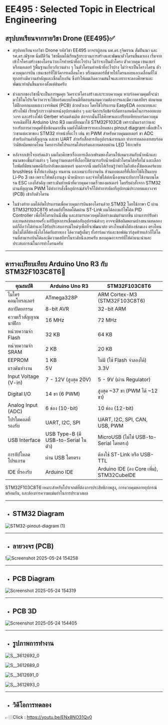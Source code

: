 # EE495 : Selected Topic in Electrical Engineering
## สรุปบทเรียนจากรายวิชา Drone (EE495)✅
- สรุปบทเรียนจากวิชา Drone รหัสวิชา EE495 อาจารผู้สอน  ผศ.ดร.รุจิพรรณ สัมปันณา 
และ รศ.ดร.ณัฐภพ นิ่มปิติวัน วิชานี้ผมได้เรียนรู้กระบวนการสร้างและพัฒนาตัวโดรนขึ้นมาเอง เริ่มจากเข้าใจโครงสร้างของโดรนว่าอะไรทำหน้าที่อะไรบ้าง ไม่ว่าจะเป็นตัวโครง ตัวควบคุม เซนเซอร์ หรือมอเตอร์ รู้พื้นฐานเกี่ยวกับวนต่าง ๆ ในตัวโดรนทำหน้าที่อะไรบ้าง ไม่ว่าจะเป็นโครงโดรน ตัวควบคุมการบิน เซนเซอร์ที่ใช้วัดการเคลื่อนไหว หรือมอเตอร์ที่ช่วยให้โดรนลอยและเคลื่อนที่ได้ ทุกอย่างมีความสำคัญและเชื่อมโยงกัน ซึ่งทำให้ผมเกิดความสนใจและอยากจะลองศึกษาและพัฒนาทำมันขึ้นมาเองตั้งแต่ต้นครับ

- ช่วงแรกของวิชานี้จะเป็นการพูดคุย วิเคราะห์โครงสร้างและระบบควบคุม หาบร์อดควมคุมที่จะนำมาใช้ในโปรเจ็คว่าควรจะใช้บอร์ดแบบไหนดีที่ตอบสนอมความต้องการและมีความเสถียร ต่อมาผมได้ฝึกออกแบบแผงวงจรพิมพ์ (PCB) ด้วยตัวเอง โดยใช้โปรแกรม EasyEDA ออกแบบและสร้างไฟล์ เรียนรู้การวางตำแหน่งอุปกรณ์ต่าง ๆ และจัดการกับข้อจำกัดทางเทคนิคในการออกแบบวงจร และสร้างไฟล์ Gerber พร้อมส่งผลิต ต่อจากนั้นก็ได้ศึกษาและเปรียบเทียบบอร์ดควบคุม จากเดิมที่ใช้ Arduino Uno R3 ผมเปลี่ยนมาใช้ STM32F103C8 เพราะมันแรงกว่าและรองรับการควบคุมที่ซับซ้อนมากขึ้น ผมยังได้ศึกษารายละเอียดของ pinout diagram เพื่อเข้าใจว่าขาแต่ละขาของ STM32 ทำหน้าที่อะไร เช่น ขา PWM สำหรับควบคุมมอเตอร์ ขา ADC สำหรับอ่านค่าสัญญาณ และขา UART สำหรับสื่อสารกับอุปกรณ์ภายนอก ทำการทดลองเทสบร์อดว่ามีข้อผิดพลาดไหม โดยการอัพโปรแกรมใส่บอร์ดและทดสอบผ่าน LED ให้กะพริบ

- หลังจากเข้าใจบอร์ดแล้ว ผมก็มาศึกษาเรื่องการเลือกเฟรมของโดรนให้เหมาะสมกับน้ำหนักและขนาดของชิ้นส่วนต่าง ๆ โดยดูว่ามอเตอร์ที่เลือกใช้สามารถรับน้ำหนักตัวโดรนได้หรือไม่ และเลือกใบพัดที่มีขนาดพอดีกับกำลังของมอเตอร์ นอกจากนี้ ผมยังได้เรียนรู้ว่าทำไมถึงต้องใช้มอเตอร์แบบ brushless ซึ่งให้แรงบิดสูง ทนทาน และเหมาะกับงานบิน ส่วนแบตเตอรี่ที่เลือกใช้ก็เป็นแบบ Li-Po 3 เชล เพราะให้พลังงานสูง น้ำหนักเบา และจ่ายไฟได้ต่อเนื่องเหมาะกับการใช้งานบนโดรน ESC เองก็สำคัญ เพราะมันทำหน้าที่ควบคุมความเร็วของมอเตอร์ โดยรับคำสั่งจาก STM32 ผ่านสัญญาณ PWM ได้ทำการสั่งซื้ออุปกรณ์สำเร็จก็ได้ทำการบัดกรีอุปกรณ์ประกอบแผงวงจร (PCB) เข้ากับตัวโดรน


- ในช่วงท้าย ผมได้อัพโปรแกรมเพื่อควบคุมการบินของโดรนด้วย STM32 โดยใช้ภาษา C ผ่าน STM32f103C8T6 พร้อมอัปโหลดโค้ดผ่าน ST-Link ผมได้ลองแก้ไขโค้ด PID Controller เพื่อให้โดรนบินนิ่งขึ้น และสามารถควบคุมได้อย่างแม่นยำมากขึ้น ผ่านการปรับค่าและทดสอบหลายครั้ง แก้ปัญหาการเชื่อมต่อกับอุปกรณ์ต่างๆ อาจจะมีข้อผิดพลาดบ้างขนาดทดลองแต่ก็ถือว่าได้ทำและได้รับประสบการณ์ใหม่ๆเพื่อที่จะพัฒนาต่อ ตรงไหนพังก็ต้องซ่อมเอง ตรงไหนบินไม่ได้ก็ต้องนั่งไล่โค้ดกับสายเอง ได้ความรู้เต็มๆ ทั้งฮาร์ดแวร์และซอฟต์แวร์สุดท้ายแล้วก็ได้โดรนที่สามารถบินได้และมีความเสถียรในระดับนึงเลยครับ ขอบคุณอาจารย์ที่ให้คำแนะนำและประสบการณ์ในการทำโดรนครับ



---

## ตารางเปรียบเทียบ Arduino Uno R3 กับ STM32F103C8T6👀

| **คุณสมบัติ**               | **Arduino Uno R3**                         | **STM32F103C8T6**                |
|-----------------------------|--------------------------------------------|----------------------------------------------|
| ไมโครคอนโทรลเลอร์          | ATmega328P                                 | ARM Cortex-M3 (STM32F103C8T6)                |
| สถาปัตยกรรม                | 8-bit AVR                                  | 32-bit ARM                                    |
| ความเร็วสัญญาณนาฬิกา       | 16 MHz                                     | 72 MHz                                        |
| หน่วยความจำ Flash          | 32 KB                                      | 64 KB                                         |
| หน่วยความจำ SRAM           | 2 KB                                       | 20 KB                                         |
| EEPROM                      | 1 KB                                       | ไม่มี (ใช้ Flash จำลองได้)                   |
| แรงดันทำงาน                | 5V                                         | 3.3V                                          |
| Input Voltage (V-in)        | 7 - 12V (สูงสุด 20V)                       | 5 - 9V (ผ่าน Regulator)                      |
| Digital I/O                 | 14 ขา (6 PWM)                              | สูงสุด ~37 ขา (PWM ได้ ~12 ขา)              |
| Analog Input (ADC)          | 6 ช่อง (10-bit)                            | 10 ช่อง (12-bit)                             |
| โปรโตคอลที่รองรับ          | UART, I2C, SPI                             | UART, I2C, SPI, CAN, USB, PWM                |
| USB Interface               | USB Type-B (มี USB-to-Serial ในตัว)        | MicroUSB (ไม่ใช่ USB-to-Serial โดยตรง)      |
| การอัปโหลดโปรแกรม           | ผ่าน USB โดยตรง                            | ต้องใช้ ST-Link หรือ USB-TTL                |
| IDE ที่รองรับ               | Arduino IDE                                | Arduino IDE (ลง Core เพิ่ม), STM32CubeIDE    |

 STM32F103C8T6 เหมาะสำหรับโปรเจกต์ที่ต้องการประสิทธิภาพสูง, การควบคุมหลายอุปกรณ์พร้อมกัน, และต้องการความแม่นยำในการประมวลผล 
 
---




- ## STM32 Diagram


![STM32-pinout-diagram (1)](https://github.com/user-attachments/assets/d068b007-52a7-47ff-a6dd-b649eaab1e5c)


---

- ## ลายวงจร (PCB)


!![Screenshot 2025-05-24 154258](https://github.com/user-attachments/assets/8a8ce8af-1517-484d-9e7a-ae7ca7e3fb87)


---

- ## PCB Diagram


![Screenshot 2025-05-24 154319](https://github.com/user-attachments/assets/15c54782-2c96-4f71-a479-6d1ccbbe019e)


---

- ## PCB 3D

![Screenshot 2025-05-24 154405](https://github.com/user-attachments/assets/0550666d-bec4-413c-9fe3-c4897ac6677b)


---


- ## รูปภาพการทำงาน

![S__3612692_0](https://github.com/user-attachments/assets/889c5e1a-2a82-4fb3-a28a-f2fe840088e3)


![S__3612689_0](https://github.com/user-attachments/assets/9602cb7f-b902-47e8-8eb7-10d9e0c5b34e)


![S__3612691_0](https://github.com/user-attachments/assets/59bfe664-e278-4857-8a34-ff56ac405285)


![S__3612693_0](https://github.com/user-attachments/assets/24703cc2-e4e8-4ccb-8799-81c3a31331cc)


---

- ## วิดีโอการทดลอง


👉🏼Click : https://youtu.be/ENx8NO31Qv0
